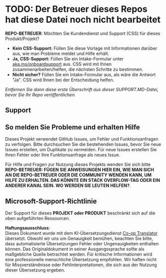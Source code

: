 <!--
CO_OP_TRANSLATOR_METADATA:
{
  "original_hash": "50518c351b4501f2649aeaba31c2592e",
  "translation_date": "2025-03-28T10:04:42+00:00",
  "source_file": "SUPPORT.md",
  "language_code": "de"
}
-->
# TODO: Der Betreuer dieses Repos hat diese Datei noch nicht bearbeitet

**REPO-BETREUER**: Möchten Sie Kundendienst und Support (CSS) für dieses Produkt/Projekt?

- **Kein CSS-Support:** Füllen Sie diese Vorlage mit Informationen darüber aus, wie man Probleme meldet und Hilfe erhält.
- **Ja, CSS-Support:** Füllen Sie ein Intake-Formular unter [aka.ms/onboardsupport](https://aka.ms/onboardsupport) aus. CSS wird mit Ihnen zusammenarbeiten/helfen, die nächsten Schritte zu bestimmen.
- **Nicht sicher?** Füllen Sie ein Intake-Formular aus, als wäre die Antwort "Ja". CSS wird Ihnen bei der Entscheidung helfen.

*Entfernen Sie dann diese erste Überschrift aus dieser SUPPORT.MD-Datei, bevor Sie Ihr Repo veröffentlichen.*

## Support

## So melden Sie Probleme und erhalten Hilfe  

Dieses Projekt verwendet GitHub Issues, um Fehler und Funktionsanfragen zu verfolgen. Bitte durchsuchen Sie die bestehenden Issues, bevor Sie neue Issues erstellen, um Duplikate zu vermeiden. Für neue Issues erstellen Sie Ihren Fehler oder Ihre Funktionsanfrage als neues Issue.

Für Hilfe und Fragen zur Nutzung dieses Projekts wenden Sie sich bitte **REPO-BETREUER: FÜGEN SIE ANWEISUNGEN HIER EIN, WIE MAN SICH AN DIE REPO-BETREUER ODER DIE COMMUNITY WENDEN KANN, UM HILFE ZU ERHALTEN. DAS KÖNNTE EIN STACK OVERFLOW-TAG ODER EIN ANDERER KANAL SEIN. WO WERDEN SIE LEUTEN HELFEN?**.

## Microsoft-Support-Richtlinie  

Der Support für dieses **PROJEKT oder PRODUKT** beschränkt sich auf die oben aufgeführten Ressourcen.

**Haftungsausschluss**:  
Dieses Dokument wurde mit dem KI-Übersetzungsdienst [Co-op Translator](https://github.com/Azure/co-op-translator) übersetzt. Obwohl wir uns um Genauigkeit bemühen, beachten Sie bitte, dass automatisierte Übersetzungen Fehler oder Ungenauigkeiten enthalten können. Das Originaldokument in seiner Ausgangssprache sollte als maßgebliche Quelle betrachtet werden. Für kritische Informationen wird eine professionelle menschliche Übersetzung empfohlen. Wir haften nicht für Missverständnisse oder Fehlinterpretationen, die sich aus der Nutzung dieser Übersetzung ergeben.